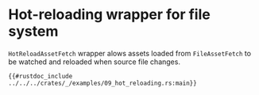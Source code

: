 # Hot-reloading wrapper for file system

`HotReloadAssetFetch` wrapper alows assets loaded from `FileAssetFetch` to be
watched and reloaded when source file changes.

```rust,ignore
{{#rustdoc_include ../../../crates/_/examples/09_hot_reloading.rs:main}}
```
